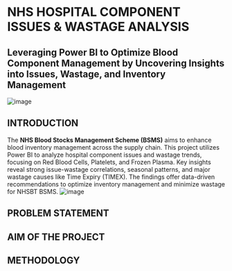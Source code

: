 # NHS HOSPITAL COMPONENT ISSUES & WASTAGE ANALYSIS 
## Leveraging Power BI to Optimize Blood Component Management by Uncovering Insights into Issues, Wastage, and Inventory Management
![image](https://github.com/user-attachments/assets/c4f0e9b5-7ab5-4902-ba68-374c94a38615)

## INTRODUCTION
The **NHS Blood Stocks Management Scheme (BSMS)** aims to enhance blood inventory management across the supply chain. This project utilizes Power BI to analyze hospital component issues and wastage trends, focusing on Red Blood Cells, Platelets, and Frozen Plasma. Key insights reveal strong issue-wastage correlations, seasonal patterns, and major wastage causes like Time Expiry (TIMEX). The findings offer data-driven recommendations to optimize inventory management and minimize wastage for NHSBT BSMS.
![image](https://github.com/user-attachments/assets/b256cb67-793a-4229-94ab-b1581ecf4cad)

## PROBLEM STATEMENT

## AIM OF THE PROJECT

## METHODOLOGY 
